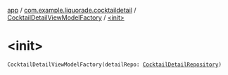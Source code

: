 [app](../../index.md) / [com.example.liquorade.cocktaildetail](../index.md) / [CocktailDetailViewModelFactory](index.md) / [&lt;init&gt;](./-init-.md)

# &lt;init&gt;

`CocktailDetailViewModelFactory(detailRepo: `[`CocktailDetailRepository`](../../com.example.liquorade.repository/-cocktail-detail-repository/index.md)`)`